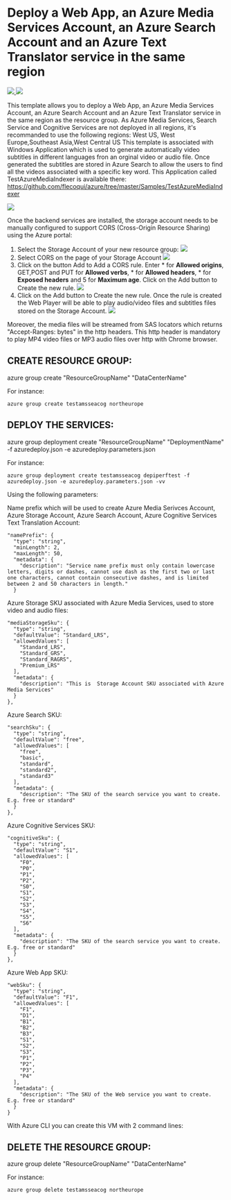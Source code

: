 # Deploy a Web App, an Azure Media Services Account, an Azure Search Account and an Azure Text Translator service in the same region

<a href="https://portal.azure.com/#create/Microsoft.Template/uri/https%3A%2F%2Fraw.githubusercontent.com%2Fflecoqui%2Fazure%2Fmaster%2Fazure-quickstart-templates%2F101-media-search-cognitive%2Fazuredeploy.json" target="_blank">
    <img src="http://azuredeploy.net/deploybutton.png"/>
</a>
<a href="http://armviz.io/#/?load=https%3A%2F%2Fraw.githubusercontent.com%2Fflecoqui%2Fazure%2Fmaster%2Fazure-quickstart-templates%2F101-media-search-cognitive%2Fazuredeploy.json" target="_blank">
    <img src="http://armviz.io/visualizebutton.png"/>
</a>


This template allows you to deploy  a Web App, an Azure Media Services Account, an Azure Search Account and an Azure Text Translator service in the same region as the resource group.
As Azure Media Services, Search Service and Cognitive Services are not deployed in all regions, it's recommanded to use the following regions:
West US, West Europe,Southeast Asia,West Central US 
This template is associated with Windows Application which is used to generate automatically video subtitles in different languages fron an orginal video or audio file. Once generated the subtitles are stored in Azure Search to allow the users to find all the videos associated with a specific key word.
This Application called TestAzureMediaIndexer is available there:
https://github.com/flecoqui/azure/tree/master/Samples/TestAzureMediaIndexer 


![](https://raw.githubusercontent.com/flecoqui/azure/master/azure-quickstart-templates/101-media-search-cognitive/Docs/1-architecture.png)


Once the backend services are installed, the storage account needs to be manually configured to support CORS (Cross-Origin Resource Sharing) using the Azure portal:

1. Select the Storage Account of your new resource group:
![](https://raw.githubusercontent.com/flecoqui/azure/master/azure-quickstart-templates/101-media-search-cognitive/Docs/cors-0.png)
2. Select CORS on the page of your Storage Account
![](https://raw.githubusercontent.com/flecoqui/azure/master/azure-quickstart-templates/101-media-search-cognitive/Docs/cors-1.png)
3. Click on the button Add to Add a CORS rule. Enter  * for **Allowed origins**, GET,POST and PUT for **Allowed verbs**, * for **Allowed headers**, * for **Exposed headers** and 5 for **Maximum age**.
Click on the Add button to Create the new rule.
![](https://raw.githubusercontent.com/flecoqui/azure/master/azure-quickstart-templates/101-media-search-cognitive/Docs/cors-2.png)
4. Click on the Add button to Create the new rule. Once the rule is created the Web Player will be able to play audio/video files and subtitles files stored on the Storage Account.
![](https://raw.githubusercontent.com/flecoqui/azure/master/azure-quickstart-templates/101-media-search-cognitive/Docs/cors-3.png)


Moreover, the media files will be streamed from SAS locators which returns "Accept-Ranges: bytes" in the http headers. This http header is mandatory to play MP4 video files or MP3 audio files over http with Chrome browser.


## CREATE RESOURCE GROUP:
azure group create "ResourceGroupName" "DataCenterName"

For instance:

    azure group create testamsseacog northeurope

## DEPLOY THE SERVICES:
azure group deployment create "ResourceGroupName" "DeploymentName"  -f azuredeploy.json -e azuredeploy.parameters.json

For instance:

    azure group deployment create testamsseacog depiperftest -f azuredeploy.json -e azuredeploy.parameters.json -vv
 

Using the following parameters:

Name prefix which will be used to create Azure Media Serivces Account, Azure Storage Account,  Azure Search Account, Azure Cognitive Services Text Translation Account:

    "namePrefix": {
      "type": "string",
      "minLength": 2,
      "maxLength": 50,
      "metadata": {
        "description": "Service name prefix must only contain lowercase letters, digits or dashes, cannot use dash as the first two or last one characters, cannot contain consecutive dashes, and is limited between 2 and 50 characters in length."
      }

Azure Storage SKU associated with Azure Media Services, used to store video and audio files:

    "mediaStorageSku": {
      "type": "string",
      "defaultValue": "Standard_LRS",
      "allowedValues": [
        "Standard_LRS",
        "Standard_GRS",
        "Standard_RAGRS",
        "Premium_LRS"
      ],
      "metadata": {
        "description": "This is  Storage Account SKU associated with Azure Media Services"
      }
    },

Azure Search SKU:

    "searchSku": {
      "type": "string",
      "defaultValue": "free",
      "allowedValues": [
        "free",
        "basic",
        "standard",
        "standard2",
        "standard3"
      ],
      "metadata": {
        "description": "The SKU of the search service you want to create. E.g. free or standard"
      }
    },

Azure Cognitive Services SKU:

    "cognitiveSku": {
      "type": "string",
      "defaultValue": "S1",
      "allowedValues": [
        "F0",
        "P0",
        "P1",
        "P2",
        "S0",
        "S1",
        "S2",
        "S3",
        "S4",
        "S5",
        "S6"
      ],
      "metadata": {
        "description": "The SKU of the search service you want to create. E.g. free or standard"
      }
    },

Azure Web App SKU:

    "webSku": {
      "type": "string",
      "defaultValue": "F1",
      "allowedValues": [
        "F1",
        "D1",
        "B1",
        "B2",
        "B3",
        "S1",
        "S2",
        "S3",
        "P1",
        "P2",
        "P3",
        "P4"
      ],
      "metadata": {
        "description": "The SKU of the Web service you want to create. E.g. free or standard"
      }
    }


With Azure CLI you can create this VM with 2 command lines:



## DELETE THE RESOURCE GROUP:
azure group delete "ResourceGroupName" "DataCenterName"

For instance:

    azure group delete testamsseacog northeurope

